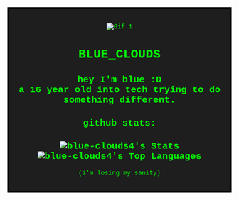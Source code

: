 <div style="border: 2px solid black; padding: 20px; background-color: #1e1e1e; color: #00ff00; font-family: 'Courier New', Courier, monospace; text-align: center;">

![Gif 1](https://i0.wp.com/media1.giphy.com/media/fUpvkRuLKE4xMBJLvH/200.gif)

# BLUE_CLOUDS
hey I'm blue :D
<br> 
a 16 year old into tech trying to do something different.
---
## github stats:
![blue-clouds4's Stats](https://github-readme-stats.vercel.app/api?username=blue-clouds4&theme=github_dark&show_icons=true&hide_border=false&count_private=true)
<br>
![blue-clouds4's Top Languages](https://github-readme-stats.vercel.app/api/top-langs/?username=blue-clouds4&theme=github_dark&show_icons=true&hide_border=false&layout=compact)
---
(i'm losing my sanity)
</div>
